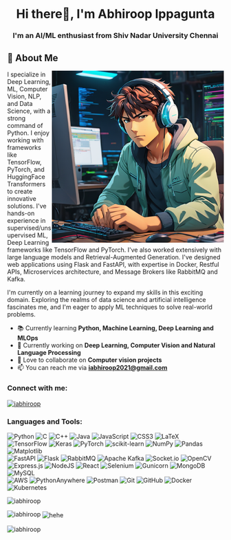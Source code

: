 <h1 align="center">Hi there👋, I'm Abhiroop Ippagunta</h1>
<h3 align="center">I'm an AI/ML enthusiast from Shiv Nadar University Chennai</h3>

## 🚀 About Me
<img align ="right" alt="coding" width ="400" src="image.png">

I specialize in Deep Learning, ML, Computer Vision, NLP, and Data Science, with a strong command of Python. I enjoy working with frameworks like TensorFlow, PyTorch, and HuggingFace Transformers to create innovative solutions. I've hands-on experience in supervised/unsupervised ML, Deep Learning frameworks like TensorFlow and PyTorch. I've also worked extensively with large language models and Retrieval-Augmented Generation. I've designed web applications using Flask and FastAPI, with expertise in Docker, Restful APIs, Microservices architecture, and Message Brokers like RabbitMQ and Kafka.

I'm currently on a learning journey to expand my skills in this exciting domain. Exploring the realms of data science and artificial intelligence fascinates me, and I'm eager to apply ML techniques to solve real-world problems.

- 📚 Currently learning **Python, Machine Learning, Deep Learning and MLOps**
- 🔭 Currently working on **Deep Learning, Computer Vision and  Natural Language Processing**
- 👯 Love to collaborate on **Computer vision projects**
- 📫 You can reach me via **iabhiroop2021@gmail.com**

<h3 align="left">Connect with me:</h3>
<p align="left">
<a href="www.linkedin.com/in/abhiroop-ippagunta-359082242" target="blank"><img align="center" src="https://raw.githubusercontent.com/rahuldkjain/github-profile-readme-generator/master/src/images/icons/Social/linked-in-alt.svg" alt="iabhiroop" height="30" width="40" /></a>
</p>
<h3 align="left">Languages and Tools:</h3>

![Python](https://img.shields.io/badge/python-3670A0?style=for-the-badge&logo=python&logoColor=ffdd54)
![C](https://img.shields.io/badge/c-%2300599C.svg?style=for-the-badge&logo=c&logoColor=white)
![C++](https://img.shields.io/badge/c++-%2300599C.svg?style=for-the-badge&logo=c%2B%2B&logoColor=white)
![Java](https://img.shields.io/badge/java-%23ED8B00.svg?style=for-the-badge&logo=openjdk&logoColor=white)
![JavaScript](https://img.shields.io/badge/javascript-%23323330.svg?style=for-the-badge&logo=javascript&logoColor=%23F7DF1E) 
![CSS3](https://img.shields.io/badge/css3-%231572B6.svg?style=for-the-badge&logo=css3&logoColor=white)
![LaTeX](https://img.shields.io/badge/latex-%23008080.svg?style=for-the-badge&logo=latex&logoColor=white)
<br>
![TensorFlow](https://img.shields.io/badge/TensorFlow-%23FF6F00.svg?style=for-the-badge&logo=TensorFlow&logoColor=white)
![Keras](https://img.shields.io/badge/Keras-%23D00000.svg?style=for-the-badge&logo=Keras&logoColor=white)
![PyTorch](https://img.shields.io/badge/PyTorch-%23EE4C2C.svg?style=for-the-badge&logo=PyTorch&logoColor=white)
![scikit-learn](https://img.shields.io/badge/scikit--learn-%23F7931E.svg?style=for-the-badge&logo=scikit-learn&logoColor=white)
![NumPy](https://img.shields.io/badge/numpy-%23013243.svg?style=for-the-badge&logo=numpy&logoColor=white)
![Pandas](https://img.shields.io/badge/pandas-%23150458.svg?style=for-the-badge&logo=pandas&logoColor=white)
![Matplotlib](https://img.shields.io/badge/Matplotlib-%23ffffff.svg?style=for-the-badge&logo=Matplotlib&logoColor=black)
<br>
![FastAPI](https://img.shields.io/badge/FastAPI-005571?style=for-the-badge&logo=fastapi)
![Flask](https://img.shields.io/badge/flask-%23000.svg?style=for-the-badge&logo=flask&logoColor=white)
![RabbitMQ](https://img.shields.io/badge/Rabbitmq-FF6600?style=for-the-badge&logo=rabbitmq&logoColor=white)
![Apache Kafka](https://img.shields.io/badge/Apache%20Kafka-000?style=for-the-badge&logo=apachekafka)
![Socket.io](https://img.shields.io/badge/Socket.io-black?style=for-the-badge&logo=socket.io&badgeColor=010101)
![OpenCV](https://img.shields.io/badge/opencv-%23white.svg?style=for-the-badge&logo=opencv&logoColor=white) ![Express.js](https://img.shields.io/badge/express.js-%23404d59.svg?style=for-the-badge&logo=express&logoColor=%2361DAFB) ![NodeJS](https://img.shields.io/badge/node.js-6DA55F?style=for-the-badge&logo=node.js&logoColor=white) ![React](https://img.shields.io/badge/react-%2320232a.svg?style=for-the-badge&logo=react&logoColor=%2361DAFB)
![Selenium](https://img.shields.io/badge/-selenium-%43B02A?style=for-the-badge&logo=selenium&logoColor=white)
![Gunicorn](https://img.shields.io/badge/gunicorn-%298729.svg?style=for-the-badge&logo=gunicorn&logoColor=white)
![MongoDB](https://img.shields.io/badge/MongoDB-%234ea94b.svg?style=for-the-badge&logo=mongodb&logoColor=white)
![MySQL](https://img.shields.io/badge/mysql-4479A1.svg?style=for-the-badge&logo=mysql&logoColor=white)
<br>
![AWS](https://img.shields.io/badge/AWS-%23FF9900.svg?style=for-the-badge&logo=amazon-aws&logoColor=white)
![PythonAnywhere](https://img.shields.io/badge/pythonanywhere-%232F9FD7.svg?style=for-the-badge&logo=pythonanywhere&logoColor=151515)
![Postman](https://img.shields.io/badge/Postman-FF6C37?style=for-the-badge&logo=postman&logoColor=white)
![Git](https://img.shields.io/badge/git-%23F05033.svg?style=for-the-badge&logo=git&logoColor=white)
![GitHub](https://img.shields.io/badge/github-%23121011.svg?style=for-the-badge&logo=github&logoColor=white)
![Docker](https://img.shields.io/badge/docker-%230db7ed.svg?style=for-the-badge&logo=docker&logoColor=white)
![Kubernetes](https://img.shields.io/badge/kubernetes-%23326ce5.svg?style=for-the-badge&logo=kubernetes&logoColor=white)


<p align="left"> <img src="https://komarev.com/ghpvc/?username=iabhiroop&label=Profile%20views&color=0e75b6&style=flat" alt="iabhiroop" /> </p>

<p><img align="left" src="https://github-readme-stats.vercel.app/api/top-langs?username=iabhiroop&show_icons=true&locale=en&layout=compact" alt="iabhiroop" /></p>

<p>&nbsp;<img align="center" src="https://github-readme-stats.vercel.app/api?username=iabhiroop&show_icons=true&locale=en" alt="hehe" /></p>

<p><img align="center" src="https://github-readme-streak-stats.herokuapp.com/?user=iabhiroop&" alt="iabhiroop" /></p>
